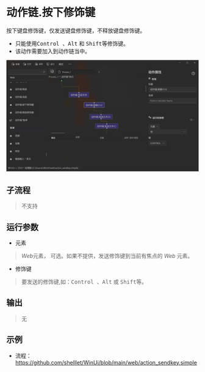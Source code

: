 # 动作链.按下修饰键 
按下键盘修饰键，仅发送键盘修饰键，不释放键盘修饰键。

* 只能使用<kbd>Control </kbd>、<kbd>Alt</kbd> 和 <kbd>Shift</kbd>等修饰键。
* 该动作需要加入到动作链当中。

![WebActionKeyDown](./images/30.png ':size=90%')

## 子流程
> 不支持


## 运行参数

* 元素
> *Web*元素， 可选。如果不提供，发送修饰键到当前有焦点的 *Web* 元素。 

* 修饰键
>   要发送的修饰键,如：<kbd>Control </kbd>、<kbd>Alt</kbd> 或 <kbd>Shift</kbd>等。

## 输出
> 无   

## 示例

* 流程：https://github.com/shelllet/WinUi/blob/main/web/action_sendkey.simple
